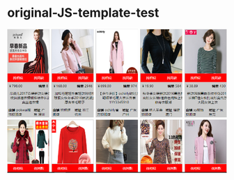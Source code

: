 # original-JS-template-test
![](https://github.com/meimei1235/original-JS-template-test/blob/master/images/%E6%95%88%E6%9E%9C%E5%9B%BE.jpg)

